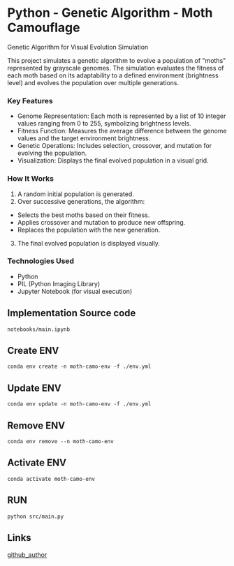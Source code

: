 # Python - Genetic Algorithm - Moth Camouflage

Genetic Algorithm for Visual Evolution Simulation

This project simulates a genetic algorithm to evolve a population of "moths" represented by grayscale genomes. The simulation evaluates the fitness of each moth based on its adaptability to a defined environment (brightness level) and evolves the population over multiple generations.

### Key Features
- Genome Representation: Each moth is represented by a list of 10 integer values ranging from 0 to 255, symbolizing brightness levels.
- Fitness Function: Measures the average difference between the genome values and the target environment brightness.
- Genetic Operations: Includes selection, crossover, and mutation for evolving the population.
- Visualization: Displays the final evolved population in a visual grid.

### How It Works
1) A random initial population is generated.
2) Over successive generations, the algorithm:
- Selects the best moths based on their fitness.
- Applies crossover and mutation to produce new offspring.
- Replaces the population with the new generation.
3) The final evolved population is displayed visually.

### Technologies Used
- Python
- PIL (Python Imaging Library)
- Jupyter Notebook (for visual execution)


## Implementation Source code

``` notebooks/main.ipynb ```



## Create ENV

``` conda env create -n moth-camo-env -f ./env.yml ```

## Update ENV

``` conda env update -n moth-camo-env -f ./env.yml ```

## Remove ENV

``` conda env remove --n moth-camo-env ```

## Activate ENV

``` conda activate moth-camo-env ```

## RUN

``` python src/main.py ```


## Links

[github_author](https://github.com/Diegoomal)

<!-- 
[tutorial](https://www.youtube.com/watch?v=XP2sFzp2Rig)
[source_code](https://github.com/argonautcode/genetic-moth/blob/main/GeneticMoth.pde)
-->